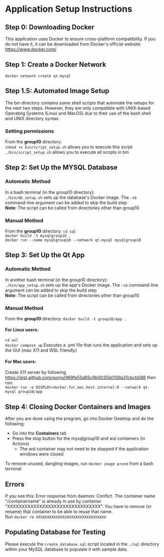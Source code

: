 # Application Setup Instructions

## Step 0: Downloading Docker

This application uses Docker to ensure cross-platform compatibility. 
If you do not have it, it can be downloaded from Docker's official website: https://www.docker.com/

## Step 1: Create a Docker Network

`docker network create qt-mysql`

## Step 1.5: Automated Image Setup 

The bin directory contains some shell scripts that automate the setups for the next two steps. However, they are only compatible with UNIX-based Operating Systems (Linux and MacOS) due to their use of the bash shell and UNIX directory syntax.

### Setting permissions

From the **group10** directory: \
`chmod +x bin/script_setup.sh` allows you to execute this script \
`./bin/script_setup.sh` allows you to execute all scripts in bin

## Step 2: Set Up the MYSQL Database

### Automatic Method

In a bash terminal (in the group10 directory): \
`./bin/db_setup.sh` sets up the database's Docker image. The `-sb` command-line argument can be added to skip the build step \
**Note:** The script can be called from directories other than group10

### Manual Method

From the **group10** directory:
`cd sql` \
`docker build -t mysqlgroup10 .` \
`docker run --name mysqlgroup10 --network qt-mysql mysqlgroup10`

## Step 3: Set Up the Qt App

### Automatic Method

In another bash terminal (in the group10 directory): \
`./bin/app_setup.sh` sets up the app's Docker image. The `-sb` command-line argument can be added to skip the build step \
**Note:** The script can be called from directories other than group10

### Manual Method

From the **group10** directory:
`docker build -t group10/app .`

#### For Linux users:

`cd wsl` \
`docker compose up` Executes a .yml file that runs the application and sets up the GUI (mac X11 and WSL friendly)

#### For Mac users:

Create X11 server by following https://gist.github.com/sorny/969fe55d85c9b0035b0109a31cbcb088 then run: \
`docker run -e DISPLAY=docker.for.mac.host.internal:0 --network qt-mysql group10/app`

## Step 4: Closing Docker Containers and Images

After you are done using the program, go into Docker Desktop and do the following:
- Go into the **Containers** tab
- Press the stop button for the mysqlgroup10 and wsl containers (in Actions)
  - The wsl container may not need to be stopped if the application windows were closed

To remove unused, dangling images, run `docker image prune` from a bash terminal

## Errors

If you see this:
Error response from daemon: Conflict. The container name "/containername" is already in use by container "XXXXXXXXXXXXXXXXXXXXXXXXXXXXXXXX". You have to remove (or rename) that container to be able to reuse that name. \
Run
`docker rm XXXXXXXXXXXXXXXXXXXXXXXXXXXXXXXX`

## Populating Database for Testing
Please execute the `create_database.sql` script located in the `./sql` directory within your MySQL database to populate it with sample data.
